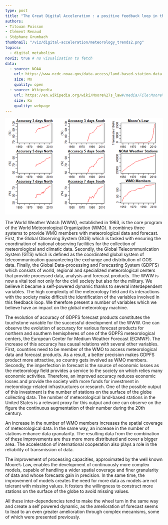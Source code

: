 ```yaml
---
type: post
title: "The Great Digital Acceleration : a positive feedback loop in the meteorology field"
authors:
- Titouan Poisson
- Clément Renaud
- Stéphane Grumbach
thumbnail: "/viz/digital-acceleration/meteorology_trends2.png"
topics:
  - digital metabolism
noviz: true # no visualisation to fetch
data:
  - source: NOAA
    url: https://www.ncdc.noaa.gov/data-access/land-based-station-data
    size: Mo
    quality: open
  - source: Wikipedia
    url: https://en.wikipedia.org/wiki/Moore%27s_law#/media/File:Moore%27s_Law_Transistor_Count_1971-2016.png
    size: Ko
    quality: webpage
---
```


![](/viz/digital-acceleration/meteorology_trends2.png)


The World Weather Watch (WWW), established in 1963, is the core program of the World Meteorological Organization (WMO). It combines three systems to provide WMO members with meteorological data and forecast. First, the Global Observing System (GOS) which is tasked with ensuring the coordination of national observing facilities for the collection of meteorological and climatic data. Secondly, the Global Telecommunication System (GTS) which is defined as the coordinated global system of telecommunication guaranteeing the exchange and distribution of GOS data. Finally, the Global Data-processing and Forecasting System (GDPFS) which consists of world, regional and specialized meteorological centers that provide processed data, analysis and forecast products.
The WWW is now a vital tool not only for the civil society but also for the military. We believe it became a self-powered dynamic thanks to several interdependent variables. The high complexity of the meteorology field and its interactions with the society make difficult the identification of the variables involved in this feedback loop. We therefore present a number of variables which we believe have an impact on the global meteorology machine.

The evolution of accuracy of GDPFS forecast products constitutes the touchstone variable for the successful development of the WWW. One can observe the evolution of accuracy for various forecast products for northern and southern hemispheres of one of the GDPFS meteorological centers, the European Center for Medium Weather Forecast (ECMWF).
The increase of this accuracy has causal relations with several other variables. First, countries need to be member of the WMO to access meteorological data and forecast products. As a result, a better precision makes GDPFS product more attractive, so country gets involved as WMO members. Secondly, the imperfection in forecast is the source of economic losses as the meteorology field provides a service to the society on which relies many economic activities. Therefore, an improved accuracy reduces economic losses and provide the society with more funds for investment in meteorology-related infrastructures or research. One of the possible output of this investment is the number of stations on the surface of the globe collecting data. The number of meteorological land-based stations in the United States is a relevant proxy for this output and one can observe on the figure the continuous augmentation of their number during the 20th century.

An increase in the number of WMO members increases the spatial coverage of meteorological data. In the same way, an increase in the number of stations enhance data granularity. The resulting data from the combination of these improvements are thus more more distributed and cover a bigger area. The acceleration of international cooperation also plays a role in the reliability of transmission of data.

The improvement of processing capacities, approximated by the well known Moore’s Law, enables the development of continuously more complex models, capable of handling a wider spatial coverage and finer granularity of data and whose forecasts gain in precision.
In the same time, the improvement of models creates the need for more data as models are not tolerant with missing values. It fosters the willingness to construct more stations on the surface of the globe to avoid missing values.

All these inter-dependencies tend to make the wheel turn in the same way and create a self powered dynamic, as the amelioration of forecast seems to lead to an even greater amelioration through complex mecanisms, some of which were presented previously.
